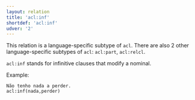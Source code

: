 ```yaml
---
layout: relation
title: 'acl:inf'
shortdef: 'acl:inf'
udver: '2'
---
```


This relation is a language-specific subtype of `acl`. There are also
2 other language-specific subtypes of `acl`: `acl:part`, `acl:relcl`.

`acl:inf` stands for infinitive clauses that modify a nominal.

Example:

~~~ sdparse
Não tenho nada a perder.
acl:inf(nada,perder)
~~~
<!-- Interlanguage links updated So kvě 14 19:02:48 CEST 2022 -->
